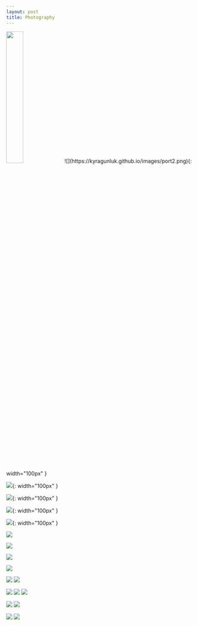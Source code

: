 ```yaml
---
layout: post
title: Photography
---
```


<img src="/images/flames.jpg" alt="" style="width:30%;">
![](https://kyragunluk.github.io/images/port2.png){: width="100px" }









![](https://kyragunluk.github.io/images/print5.png){: width="100px" }








![](https://kyragunluk.github.io/images/print3.png){: width="100px" }








![](https://kyragunluk.github.io/images/print16.png){: width="100px" }








![](https://kyragunluk.github.io/images/print8.png){: width="100px" }









![](https://kyragunluk.github.io/images/print10.png)








![](https://kyragunluk.github.io/images/print17.png)









![](https://kyragunluk.github.io/images/print26.png)









![](https://kyragunluk.github.io/images/print27.png)








![](https://kyragunluk.github.io/images/port4.png)
![](https://kyragunluk.github.io/images/port7.png)








![](https://kyragunluk.github.io/images/rocks.png)
![](https://kyragunluk.github.io/images/tire.png)
![](https://kyragunluk.github.io/images/calmwater.png)









![](https://kyragunluk.github.io/images/port6.png)
![](https://kyragunluk.github.io/images/port9.png)








![](https://kyragunluk.github.io/images/port5.png)
![](https://kyragunluk.github.io/images/port8.png)
